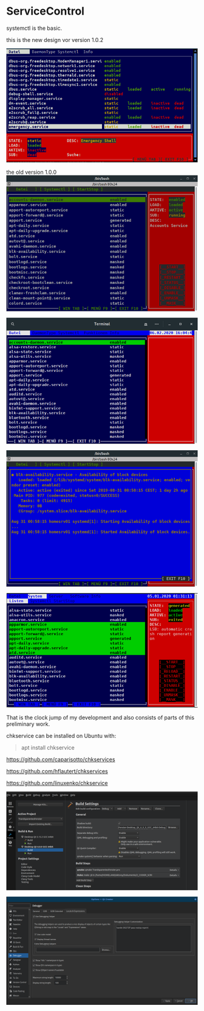 # ServiceControl

systemctl is the basic.

this is the new design vor version 1.0.2

![ServiceControl](https://github.com/fett-tony/ServiceControl/blob/main/Screenshot/ServiceControll-v1.0.2.png)

the old version 1.0.0
![ServiceControl](https://github.com/fett-tony/ServiceControl/blob/main/Screenshot/ServiceControl-1.png)

![ServiceControl](https://github.com/fett-tony/ServiceControl/blob/main/Screenshot/ServiceControl-2.png)

![ServiceControl](https://github.com/fett-tony/ServiceControl/blob/main/Screenshot/ServiceControl-3.png)

![ServiceControl](https://github.com/fett-tony/ServiceControl/blob/main/Screenshot/ServiceControll-branch.png)

That is the clock jump of my development and also consists of parts of this preliminary work.

chkservice can be installed on Ubuntu with:

> apt install chkservice

https://github.com/caparisotto/chkservices

https://github.com/hflautert/chkservices

https://github.com/linuxenko/chkservice


![ShadowBuild](https://github.com/fett-tony/ServiceControl/blob/main/Screenshot/ShadowBuild.png)

![Debugging_Helper_Customization](https://github.com/fett-tony/ServiceControl/blob/main/Screenshot/Debugging_Helper_Customization.png)
